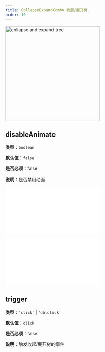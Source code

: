 ```yaml
---
title: CollapseExpandCombo 收起/展开树
order: 10
---
```


<img alt="collapse and expand tree" src="https://mdn.alipayobjects.com/huamei_qa8qxu/afts/img/A*hNYdS4_BSX8AAAAAAAAAAAAADmJ7AQ/original" height='300'/>

## disableAnimate

**类型**：`boolean`

**默认值**：`false`

**是否必须**：false

**说明**：是否禁用动画

<embed src="../../common/BehaviorEventName.zh.md"></embed>

<embed src="../../common/BehaviorShould.zh.md"></embed>

## trigger

**类型**：`'click'` | `'dblclick'`

**默认值**：`click`

**是否必须**：false

**说明**：触发收起/展开树的事件
